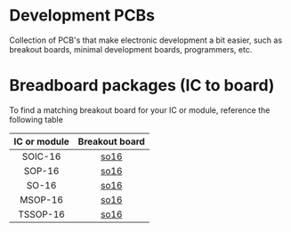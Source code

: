 
# Development PCBs

Collection of PCB's that make electronic development
a bit easier, such as breakout boards, minimal development
boards, programmers, etc.

# Breadboard packages (IC to board)

To find a matching breakout board for your IC or module, 
reference the following table

| IC or module        | Breakout board        |
|:-------------------:|:---------------------:|
| SOIC-16             |[so16](/so16)          |
| SOP-16              |[so16](/so16)          |
| SO-16               |[so16](/so16)          |
| MSOP-16             |[so16](/so16)          |
| TSSOP-16            |[so16](/so16)          |